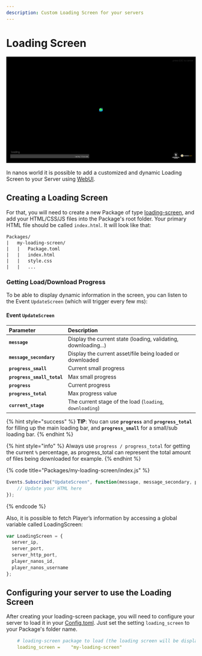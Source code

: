 ```yaml
---
description: Custom Loading Screen for your servers
---
```


# Loading Screen

![](../../.gitbook/assets/image%20%2858%29.png)

In nanos world it is possible to add a customized and dynamic Loading Screen to your Server using [WebUI](../../scripting-reference/classes/webui.md).

## Creating a Loading Screen

For that, you will need to create a new Package of type [loading-screen](./#package-types), and add your HTML/CSS/JS files into the Package's root folder. Your primary HTML file should be called `index.html`. It will look like that:

```text
Packages/
|   my-loading-screen/
|   |   Package.toml
|   |   index.html
|   |   style.css
|   |   ...
```

### Getting Load/Download Progress

To be able to display dynamic information in the screen, you can listen to the Event `UpdateScreen` \(which will trigger every few ms\):

#### Event `UpdateScreen`

| Parameter | Description |
| :--- | :--- |
| **`message`** | Display the current state \(loading, validating, downloading...\) |
| **`message_secondary`** | Display the current asset/file being loaded or downloaded |
| **`progress_small`** | Current small progress |
| **`progress_small_total`** | Max small progress |
| **`progress`** | Current progress |
| **`progress_total`** | Max progress value |
| **`current_stage`** | The current stage of the load \(`loading`, `downloading`\) |

{% hint style="success" %}
**TIP**: You can use **`progress`** and **`progress_total`** for filling up the main loading bar, and **`progress_small`** for a small/sub loading bar.
{% endhint %}

{% hint style="info" %}
Always use `progress / progress_total` for getting the current `%` percentage, as progress\_total can represent the total amount of files being downloaded for example.
{% endhint %}

{% code title="Packages/my-loading-screen/index.js" %}
```javascript
Events.Subscribe("UpdateScreen", function(message, message_secondary, progress_small, progress_small_total, progress, progress_total, current_stage) {
    // Update your HTML here
});
```
{% endcode %}

Also, it is possible to fetch Player’s information by accessing a global variable called LoadingScreen:

```javascript
var LoadingScreen = {
  server_ip,
  server_port,
  server_http_port,
  player_nanos_id,
  player_nanos_username
};
```

## Configuring your server to use the Loading Screen

After creating your loading-screen package, you will need to configure your server to load it in your [Config.toml](../server-manual/server-configuration.md#server-configuration-file). Just set the setting `loading_screen` to your Package's folder name.

```yaml
	# loading-screen package to load (the loading screen will be displayed when players join your server)
	loading_screen =	"my-loading-screen"
```



